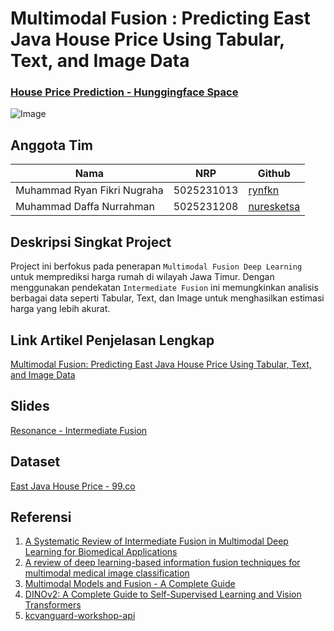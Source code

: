 # Multimodal Fusion : Predicting East Java House Price Using Tabular, Text, and Image Data

### [House Price Prediction - Hunggingface Space](https://huggingface.co/spaces/ryfkn/house-price-prediction)

![Image](https://github.com/user-attachments/assets/a1c75eeb-d0e9-41f9-8eaf-71fd877076a2)

## Anggota Tim
| Nama       | NRP        | Github  |
|------------|------------|---------|
| Muhammad Ryan Fikri Nugraha     | 5025231013 | [rynfkn](https://github.com/rynfkn) |
| Muhammad Daffa Nurrahman | 5025231208 | [nuresketsa](https://github.com/nuresketsa) |

## Deskripsi Singkat Project
Project ini berfokus pada penerapan `Multimodal Fusion Deep Learning` untuk memprediksi harga rumah di wilayah Jawa Timur. Dengan menggunakan pendekatan `Intermediate Fusion` ini memungkinkan analisis berbagai data seperti Tabular, Text, dan Image untuk menghasilkan estimasi harga yang lebih akurat.

## Link Artikel Penjelasan Lengkap
[Multimodal Fusion: Predicting East Java House Price Using Tabular, Text, and Image Data](https://medium.com/@adeniumsquad/multimodal-fusion-predicting-east-java-house-prices-with-tabular-text-and-image-data-a80036f1d047)

## Slides
[Resonance - Intermediate Fusion](https://drive.google.com/file/d/1aZSW6w-ueHwPIDGBPolq2fEeOBQ64ZF3/view?usp=sharing)

## Dataset
[East Java House Price - 99.co](https://drive.google.com/file/d/1CaFeR-8M5L6bJVKBsfp-_-z6DoyufZJG/view?usp=sharing)


## Referensi
1. [A Systematic Review of Intermediate Fusion in
Multimodal Deep Learning for Biomedical Applications](https://arxiv.org/pdf/2408.02686)
2. [A review of deep learning-based information fusion techniques for multimodal medical image classification](https://arxiv.org/html/2404.15022v1)
2. [Multimodal Models and Fusion - A Complete Guide](https://medium.com/@raj.pulapakura/multimodal-models-and-fusion-a-complete-guide-225ca91f6861)
3. [DINOv2: A Complete Guide to Self-Supervised Learning and Vision Transformers](https://medium.com/data-science-in-your-pocket/dinov2-a-complete-guide-to-self-supervised-learning-and-vision-transformers-d5c1fb75d93f)
4. [kcvanguard-workshop-api](https://huggingface.co/spaces/xcurv/kcvanguard-workshop-api/tree/main)